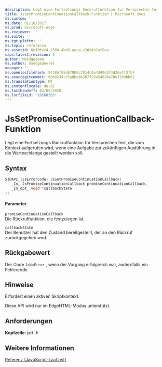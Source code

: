 ```yaml
---
description: Legt eine Fortsetzungs Rückruffunktion für Versprechen fest, die vom Kontext aufgerufen wird, wenn eine Aufgabe zur zukünftigen Ausführung in die Warteschlange gestellt werden soll.
title: JsSetPromiseContinuationCallback-Funktion | Microsoft docs
ms.custom: ''
ms.date: 01/18/2017
ms.prod: microsoft-edge
ms.reviewer: ''
ms.suite: ''
ms.tgt_pltfrm: ''
ms.topic: reference
ms.assetid: 6ef0faf4-1500-4bd9-aeca-c208492af8ea
caps.latest.revision: 2
author: MSEdgeTeam
ms.author: msedgedevrel
manager: ''
ms.openlocfilehash: 9438bf05d879b0c2014c0a4d49d374d26eff3fb4
ms.sourcegitcommit: 6860234c25a8be863b7f29a54838e78e120dbb62
ms.translationtype: MT
ms.contentlocale: de-DE
ms.lasthandoff: 04/09/2020
ms.locfileid: "10568303"
---
```

# JsSetPromiseContinuationCallback-Funktion
Legt eine Fortsetzungs Rückruffunktion für Versprechen fest, die vom Kontext aufgerufen wird, wenn eine Aufgabe zur zukünftigen Ausführung in die Warteschlange gestellt werden soll.  
  
## Syntax  
  
```cpp  
STDAPI_(JsErrorCode) JsSetPromiseContinuationCallback(  
   _In_ JsPromiseContinuationCallback promiseContinuationCallback,  
   _In_opt_ void *callbackState  
);  
```  
  
#### Parameter  
 `promiseContinuationCallback`  
 Die Rückruffunktion, die festzulegen ist.  
  
 `callbackState`  
 Der Benutzer hat den Zustand bereitgestellt, der an den Rückruf zurückgegeben wird.  
  
## Rückgabewert  
 Der Code `JsNoError` , wenn der Vorgang erfolgreich war, andernfalls ein Fehlercode.  
  
## Hinweise  
 Erfordert einen aktiven Skriptkontext.  
  
 Diese API wird nur im EdgeHTML-Modus unterstützt.  
  
## Anforderungen  
 **Kopfzeile:** jsrt. h  
  
## Weitere Informationen  
 [Referenz (JavaScript-Laufzeit)](../chakra-hosting/reference-javascript-runtime.md)